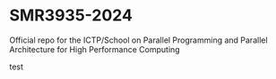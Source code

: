 # SMR3935-2024
Official repo for the ICTP/School on Parallel Programming and Parallel Architecture for High Performance Computing

test